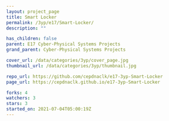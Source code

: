 ```yaml
---
layout: project_page
title: Smart Locker
permalink: /3yp/e17/Smart-Locker/
description: ""

has_children: false
parent: E17 Cyber-Physical Systems Projects
grand_parent: Cyber-Physical Systems Projects

cover_url: /data/categories/3yp/cover_page.jpg
thumbnail_url: /data/categories/3yp/thumbnail.jpg

repo_url: https://github.com/cepdnaclk/e17-3yp-Smart-Locker
page_url: https://cepdnaclk.github.io/e17-3yp-Smart-Locker

forks: 4
watchers: 3
stars: 3
started_on: 2021-07-04T05:00:19Z
---
```




